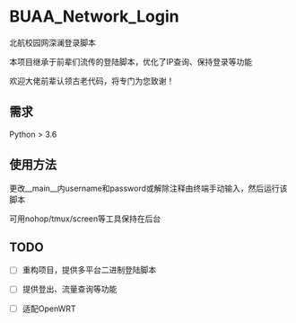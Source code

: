 # BUAA_Network_Login
北航校园网深澜登录脚本

本项目继承于前辈们流传的登陆脚本，优化了IP查询、保持登录等功能

欢迎大佬前辈认领古老代码，将专门为您致谢！

## 需求
Python > 3.6

## 使用方法
更改__main__内username和password或解除注释由终端手动输入，然后运行该脚本

可用nohop/tmux/screen等工具保持在后台


## TODO
- [ ] 重构项目，提供多平台二进制登陆脚本

- [ ] 提供登出、流量查询等功能

- [ ] 适配OpenWRT


